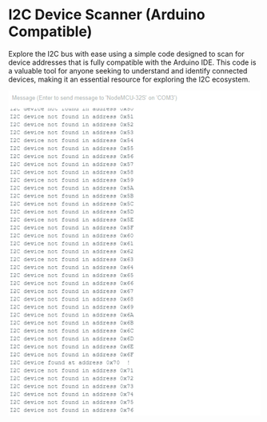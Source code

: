 # I2C Device Scanner (Arduino Compatible)

Explore the I2C bus with ease using a simple code designed to scan for device addresses that is fully compatible with the Arduino IDE. This code is a valuable tool for anyone seeking to understand and identify connected devices, making it an essential resource for exploring the I2C ecosystem.

![alt text](https://raw.githubusercontent.com/proxytype/I2Cscanner/main/i2csniffer.PNG)
